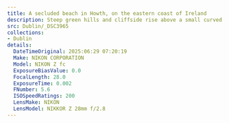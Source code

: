 ```yaml
---
title: A secluded beach in Howth, on the eastern coast of Ireland
description: Steep green hills and cliffside rise above a small curved beach with grey clouds overhead. Taken while hiking along the cliffs of Howth, Ireland
src: Dublin/_DSC3965
collections:
- Dublin
details:
  DateTimeOriginal: 2025:06:29 07:20:19
  Make: NIKON CORPORATION
  Model: NIKON Z fc
  ExposureBiasValue: 0.0
  FocalLength: 28.0
  ExposureTime: 0.002
  FNumber: 5.6
  ISOSpeedRatings: 200
  LensMake: NIKON
  LensModel: NIKKOR Z 28mm f/2.8
---
```

